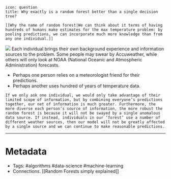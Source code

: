 ```ad-example
icon: question
title: Why exactly is a random forest better than a single decision tree?

[[Why the name of random forest|We can think about it terms of having hundreds of humans make estimates for the max temperature problem: by pooling predictions, we can incorporate much more knowledge than from any one individual.]]
```
![](https://miro.medium.com/max/1200/0*YEwFetXQGPB8aDFV)
Each individual brings their own background experience and information sources to the problem. Some people may swear by Accuweather, while others will only look at NOAA (National Oceanic and Atmospheric Administration) forecasts.

- Perhaps one person relies on a meteorologist friend for their predictions.
- Perhaps another uses hundred of years of temperature data.

```ad-warning
If we only ask one individual, we would only take advantage of their limited scope of information, but by combining everyone’s predictions together, our net of information is much greater. Furthermore, the more diverse each person’s source of information, the more robust the random forest is because it will not be swayed by a single anomalous data source. If instead, individuals in our ‘forest’ use a number of different weather sources, then our model will not be greatly affected by a single source and we can continue to make reasonable predictions.
```

----
# Metadata

- Tags: #algorithms #data-science #machine-learning
- Connections. [[Random Forests simply explained]]